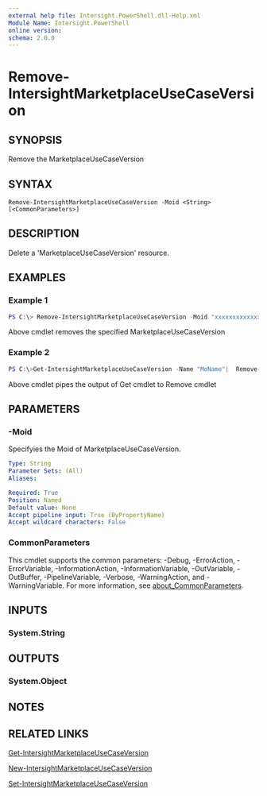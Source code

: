 ```yaml
---
external help file: Intersight.PowerShell.dll-Help.xml
Module Name: Intersight.PowerShell
online version:
schema: 2.0.0
---
```


# Remove-IntersightMarketplaceUseCaseVersion

## SYNOPSIS
Remove the MarketplaceUseCaseVersion

## SYNTAX

```
Remove-IntersightMarketplaceUseCaseVersion -Moid <String> [<CommonParameters>]
```

## DESCRIPTION
Delete a &apos;MarketplaceUseCaseVersion&apos; resource.

## EXAMPLES

### Example 1
```powershell
PS C:\> Remove-IntersightMarketplaceUseCaseVersion -Moid "xxxxxxxxxxxxxxxxxxxxxxxxxxx"
```
Above cmdlet removes the specified MarketplaceUseCaseVersion 

### Example 2
```powershell
PS C:\>Get-IntersightMarketplaceUseCaseVersion -Name "MoName"|  Remove-IntersightMarketplaceUseCaseVersion
```
Above cmdlet pipes the output of Get cmdlet to Remove cmdlet

## PARAMETERS

### -Moid
Specifyies the Moid of MarketplaceUseCaseVersion.

```yaml
Type: String
Parameter Sets: (All)
Aliases:

Required: True
Position: Named
Default value: None
Accept pipeline input: True (ByPropertyName)
Accept wildcard characters: False
```

### CommonParameters
This cmdlet supports the common parameters: -Debug, -ErrorAction, -ErrorVariable, -InformationAction, -InformationVariable, -OutVariable, -OutBuffer, -PipelineVariable, -Verbose, -WarningAction, and -WarningVariable. For more information, see [about_CommonParameters](http://go.microsoft.com/fwlink/?LinkID=113216).

## INPUTS

### System.String

## OUTPUTS

### System.Object
## NOTES

## RELATED LINKS

[Get-IntersightMarketplaceUseCaseVersion](./Get-IntersightMarketplaceUseCaseVersion.md)

[New-IntersightMarketplaceUseCaseVersion](./New-IntersightMarketplaceUseCaseVersion.md)

[Set-IntersightMarketplaceUseCaseVersion](./Set-IntersightMarketplaceUseCaseVersion.md)

